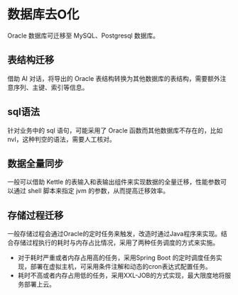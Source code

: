 # 数据库去O化
Oracle 数据库可迁移至 MySQL、Postgresql 数据库。

## 表结构迁移
借助 AI 对话，将导出的 Oracle 表结构转换为其他数据库的表结构，需要额外注意序列、主键、索引等信息。

## sql语法
针对业务中的 sql 语句，可能采用了 Oracle 函数而其他数据库不存在的，比如 nvl，这种判空的语法，需要人工核对。

## 数据全量同步
一般可以借助 Kettle 的表输入和表输出组件来实现数据的全量迁移，性能参数可以通过 shell 脚本来指定 jvm 的参数，从而提高迁移效率。

## 存储过程迁移
一般存储过程会通过Oracle的定时任务来触发，改造时通过Java程序来实现。结合存储过程执行的耗时与内存占比情况，采用了两种任务调度的方式来实施。
- 对于耗时严重或者内存占用高的任务，采用Spring Boot 的定时调度任务实现，部署在虚拟主机，可采用条件注解和动态的cron表达式配置任务。
- 耗时不高或者内存占用低的任务，采用XXL-JOB的方式实现，最大限度地将服务部署上云。


